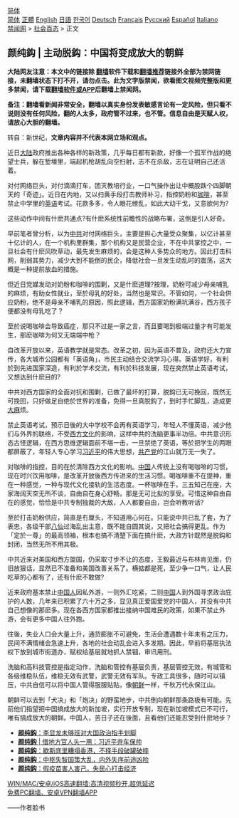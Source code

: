  <!-- 面包屑导航 --> <div class="breadcrumb"><!-- GTranslate: https://gtranslate.io/ -->  <div class="switcher notranslate">  <div class="selected">  <a href="#" onclick="return false;"> 简体</a>  </div>  <div class="option">  <a href="https://www.bannedbook.org" onclick="doGTranslate('zh-CN|zh-CN');jQuery('div.switcher div.selected a').html(jQuery(this).html());return false;" title="简体中文" class="nturl selected"> 简体</a>  <a href="https://www.bannedbook.org/zh-tw/" onclick="doGTranslate('zh-CN|zh-TW');jQuery('div.switcher div.selected a').html(jQuery(this).html());return false;" title="繁體中文" class="nturl"> 正體</a>  <a href="https://www.bannedbook.org/en/" onclick="doGTranslate('zh-CN|en');jQuery('div.switcher div.selected a').html(jQuery(this).html());return false;" title="English" class="nturl"> English</a>  <a href="https://www.bannedbook.org/ja/" onclick="doGTranslate('zh-CN|ja');jQuery('div.switcher div.selected a').html(jQuery(this).html());return false;" title="日本語" class="nturl"> 日語</a>  <a href="https://www.bannedbook.org/ko/" onclick="doGTranslate('zh-CN|ko');jQuery('div.switcher div.selected a').html(jQuery(this).html());return false;" title="한국어" class="nturl"> 한국어</a>  <a href="https://www.bannedbook.org/de/" onclick="doGTranslate('zh-CN|de');jQuery('div.switcher div.selected a').html(jQuery(this).html());return false;" title="Deutsch" class="nturl"> Deutsch</a>  <a href="https://www.bannedbook.org/fr/" onclick="doGTranslate('zh-CN|fr');jQuery('div.switcher div.selected a').html(jQuery(this).html());return false;" title="Français" class="nturl"> Français</a>  <a href="https://www.bannedbook.org/ru/" onclick="doGTranslate('zh-CN|ru');jQuery('div.switcher div.selected a').html(jQuery(this).html());return false;" title="Русский" class="nturl"> Русский</a>  <a href="https://www.bannedbook.org/es/" onclick="doGTranslate('zh-CN|es');jQuery('div.switcher div.selected a').html(jQuery(this).html());return false;" title="Español" class="nturl"> Español</a>  <a href="https://www.bannedbook.org/it/" onclick="doGTranslate('zh-CN|it');jQuery('div.switcher div.selected a').html(jQuery(this).html());return false;" title="Italiano" class="nturl"> Italiano</a>  </div>  </div>      <div class='breadcrumb-sub'><!-- Breadcrumb NavXT 6.3.0 --> <a href="https://www.bannedbook.org/" class="home">禁闻网</a> &gt; <a href="https://www.bannedbook.org/bnews/baitai/" class="category">社会百态</a> &gt; 正文</div></div><h2>颜纯鈎 | 主动脱鈎：中国将变成放大的朝鲜</h2> <p class="notice"><b>大陆网友注意：本文中的链接除 <a href="https://github.com/bannedbook/fanqiang" >翻墙</a>软件下载和<a href="https://github.com/killgcd/justmysocks/blob/master/README.md">翻墙推荐</a>链接外全部为禁网链接，未翻墙状态下打不开，请勿点击。此为文字版禁闻，欲看图文视频完整版和更多禁闻，请下载<a href="https://github.com/bannedbook/fanqiang">翻墙软件或APP</a>后翻墙上禁闻网。</p><p>备注：翻墙看新闻非常安全，翻墙以真实身份发表敏感言论有一定风险，但只看不说则没有任何风险，翻的人太多，政府管不过来，也不管。信息自由是天赋人权，请放心大胆的翻墙。</b></p>  <div class="entry"> <p>转自：新世纪，<strong>文章内容并不代表本网立场和观点。</strong></p> <p><p>       近日<span class='wp_keywordlink_affiliate'><a href="https://www.bannedbook.org/" title="大陆" target="_blank">大陆</a></span>政府推出各种各样的新政策&#65292;几乎每日都有新款&#65292;好像一个孤军作战的绝望士兵&#65292;躲在堑壕里&#65292;端起机枪胡乱向空扫射&#65292;志不在杀敌&#65292;志在证明自己还活着&#12290;</p> <p>       对付网络巨头&#65292;对付滴滴打车&#65292;团灭教培行业&#65292;一口气操作出让中概股跌个四脚朝天的&#12300;奇迹&#12301;&#12290;近日在内地&#65292;又以扫黄手段打击教师补习&#65292;指控奶粉和<a href="https://www.bannedbook.org/bnews/tag/%e5%92%96%e5%95%a1/" class="st_tag internal_tag" rel="tag" title="标签 咖啡 下的日志">咖啡</a>&#65292;甚至禁止中学里的<a href="https://www.bannedbook.org/bnews/tag/%E8%8B%B1%E8%AF%AD/" class="st_tag internal_tag" rel="tag" title="标签 英语 下的日志">英语</a>考试&#12290;花款多多&#65292;令人眼花缭乱&#65292;如此大动干戈&#65292;又意欲何为?</p> <p>       这些动作中间有什麽共通点?有什麽系统性前瞻性的战略布署&#65292;这倒是引人好奇&#12290;</p>  <p>       早前笔者曾分析&#65292;以为<a href="https://www.bannedbook.org/bnews/tag/%e4%b8%ad%e5%85%b1/" class="st_tag internal_tag" rel="tag" title="标签 中共 下的日志">中共</a>对付网络巨头&#65292;主要是担心大量受众聚集&#65292;以亿计甚至十亿计的人&#65292;在一个机构里群集&#65292;那个机构又是民营企业&#65292;不在中共掌控之中&#65292;一旦社会有什麽风吹草动&#65292;最先发生麻烦的&#65292;会是这种人多势众的地方&#12290;因此打击科网&#65292;削弱其势力&#65292;减少大到不能倒的民企&#65292;降低社会一旦发生动乱时的震荡&#65292;这大概是一种提前放血的措施&#12290;</p> <p>       但近日党媒发动对奶粉和咖啡的围剿&#65292;又是什麽道理?按理&#65292;奶粉可减少母亲哺乳的麻烦&#65292;有助女性就业&#65292;至於母乳的好处&#65292;当然也是常识&#12290;不管如何&#65292;一个社会供应奶粉&#65292;绝不是母亲不哺乳的原因&#65292;照此逻辑&#65292;西方国家奶粉满坑满谷&#65292;西方孩子便都没有母乳吃了&#65311;</p> <p>       至於说喝咖啡会导致癌症&#65292;那只不过是一家之言&#65292;而且要喝到极端过量才有可能发生&#65292;那麽咖啡为何又无端端中枪&#65311;</p> <p>       自改革开放以来&#65292;英语教学就是常态&#12290;改革之初&#65292;因为英语不普及&#65292;政府还大力宣传&#65292;各大城市公园都有&#12300;英语角&#12301;&#65292;市民主动结合交流学习心得&#12290;英语学好&#65292;有利於到先进国家深造&#65292;有利於学术交流&#65292;有利於科技发展&#65292;现在突然禁止英语考试&#65292;又想达到什麽目的?</p>  <p>       中共对西方国家的全面对抗和围剿&#65292;已做了最坏的打算&#65292;脱鈎已无可挽回&#65292;既然无可挽回&#65292;只好做足自绝於世界的准备&#65292;免得一旦真脱鈎了&#65292;到时手忙脚乱&#65292;造成更<span class='wp_keywordlink'><a href="https://www.bannedbook.org/bnews/lifebaike/20181016/1013890.html" title="中国留学生试了一下大麻 结果死在回国路上" target="_blank">大麻</a></span>烦&#12290;</p> <p>       禁止英语考试&#65292;预示日後的大中学校不会再有英语学习&#65292;年轻人不懂英语&#65292;减少他们与外界的联络&#65292;不受<span class='wp_keywordlink'><a href="https://www.bannedbook.org/forum3/topic47.html" title="西方传统文化汇编" target="_blank">西方文化</a></span>的影响&#65292;这样中共的洗脑更事半功倍&#12290;中共意识形态古怪逻辑&#65292;在西方思维逻辑面前不堪一击&#65292;一旦禁绝了英语&#65292;等於把学生的两眼都屏蔽了&#65292;年轻人专心学习<a href="https://www.bannedbook.org/bnews/tag/%e4%b9%a0%e8%bf%91%e5%b9%b3/" class="st_tag internal_tag" rel="tag" title="标签 习近平 下的日志">习近平</a>的伟大思想&#65292;<a href="https://www.bannedbook.org/bnews/tag/%e5%85%b1%e4%ba%a7%e5%85%9a/" class="st_tag internal_tag" rel="tag" title="标签 共产党 下的日志">共产党</a>的江山就万无一失了&#12290;</p> <p>       对咖啡的指控&#65292;目的在於清除西方文化的影响&#12290;<span class='wp_keywordlink_affiliate'><a href="https://www.bannedbook.org/" title="中国" target="_blank">中国</a></span>人传统上没有喝咖啡的习惯&#65292;现在时兴饮用咖啡&#65292;是改革开放後西方传进来的生活习惯&#12290;喝咖啡重不在提神&#65292;重在一种感觉&#65292;一种与现代文化接轨的生活态度&#12290;一杯咖啡在手&#65292;三五知己在座&#65292;大家海阔天空无所不谈&#65292;自由自在身心舒畅&#65292;那是无可比拟的享受&#12290;可惜这种自由自在的感觉&#65292;恰恰是中共专制独裁的大敌&#65292;人人都要自由&#65292;岂会听教听话?</p> <p>       至於打击奶粉供应&#65292;简直是冇厘头&#65292;不知道用心何在&#12290;只能说中共已乱了套&#65292;为了表忠&#65292;各级干部<span class='wp_keywordlink'><a href="https://www.bannedbook.org/forum3/topic44.html" title="八仙得道传" target="_blank">八仙</a></span>过海乱出主意&#65292;既不能自圆其说&#65292;又把社会搞得更乱&#12290;作为&#12300;定於一尊&#12301;的最高领袖&#65292;根本也搞不清楚下面在搞什麽&#65292;大政方针既然是脱鈎和封闭&#65292;当然无所不用其极&#12290;</p>  <p>       中共近来对美国和西方盟国&#65292;仍采取寸步不让的态度&#65292;王毅最近与布林肯见面&#65292;仍旧放狠话&#65292;显然已不准备和美国改善关系了&#12290;横掂都是死&#65292;至少争一口气&#65292;让人民吃草的心都有了&#65292;还有什麽不敢做?</p> <p>       近来政府基本禁止<a href="https://www.bannedbook.org/bnews/tag/%e4%b8%ad%e5%9b%bd%e4%ba%ba/" class="st_tag internal_tag" rel="tag" title="标签 中国人 下的日志">中国人</a>因私外游&#65292;一则外汇吃紧&#65292;二则<a href="https://www.bannedbook.org/bnews/tag/%E4%B8%AD%E5%9B%BD/" class="st_tag internal_tag" rel="tag" title="标签 中国 下的日志">中国</a>人到外国寻求政治庇护的人数&#65292;几年来已积累了六十万之多&#65292;显见真正爱国爱党的中国人&#65292;并没有中共自己想像的那麽多&#12290;现在各西方国家都推出接纳中国难民的政策&#65292;如果不禁止外游&#65292;会有更多中国人往外跑&#12290;</p> <p>       往後&#65292;失业人口会大量上升&#65292;通货膨胀不可避免&#65292;生活会遭遇数十年未有之压力&#65292;民间不满情绪会急速上升&#65292;各地的社会动乱会进入多发期&#12290;因此&#65292;早前将基层执法权下放到城市街道办&#65292;赋权给基层就地抓人禁锢&#65292;审讯用刑&#12290;</p> <p>       洗脑和高科技管控是指定动作&#65292;洗脑和管控有基层负责&#65292;基层管控无效&#65292;有城管和各级维稳队伍&#65292;维稳无效有武警&#65292;武警无效有军队&#12290;专政工具很多&#65292;随时可以镇压&#65292;中共自信可以将中国人管得服服贴贴&#65292;像<a href="https://www.bannedbook.org/bnews/tag/%e6%9c%9d%e9%b2%9c/" class="st_tag internal_tag" rel="tag" title="标签 朝鲜 下的日志">朝鲜</a>一样&#65292;千秋万代永保江山&#12290;</p>  <p>       朝鲜可以去到&#12300;犬决&#12301;和&#12300;炮决&#12301;的野蛮地步&#65292;中共倒向朝鲜那条路极有可能&#12290;先前他们指望把中国搞成放大的新加坡&#65292;实行开放专制&#65292;现在新加坡模式已不可行&#65292;唯有搞成放大的朝鲜&#12290;中国人&#65292;苦日子还在後面&#65292;且看他们还能忍受到什麽地步&#65311;</p> <ul class='op-related-articles' title='相关阅读'> <li><a href='https://www.bannedbook.org/bnews/baitai/20210805/1600474.html' target='_blank'><b>颜纯鈎</b>：李显龙未够班对大国政治指手划脚</a></li> <li><a href='https://www.bannedbook.org/bnews/baitai/20210804/1599825.html' target='_blank'><b>颜纯鈎</b> | 借地方官人头一用：习近平弃车保帅</a></li> <li><a href='https://www.bannedbook.org/bnews/baitai/20210802/1598544.html' target='_blank'><b>颜纯鈎</b>：歇斯底里糟塌香港，不择手段破罐破摔</a></li> <li><a href='https://www.bannedbook.org/bnews/baitai/20210801/1598258.html' target='_blank'><b>颜纯鈎</b>：中枢失智国策大乱，内外失序前途凶险</a></li> <li><a href='https://www.bannedbook.org/bnews/baitai/20210731/1597558.html' target='_blank'><b>颜纯鈎</b>：假疫苗害人害己，失民心打击经济</a></li> </ul> <p class="texttj"> <a href="https://github.com/bannedbook/fanqiang/wiki/V2ray%E6%9C%BA%E5%9C%BA" target="_blank">WIN/MAC/安卓/iOS高速翻墙:高清视频秒开,超低延迟</a><br/> <a href="https://github.com/bannedbook/fanqiang/wiki/%E7%A6%81%E9%97%BB%E7%BD%91%E5%AE%89%E5%8D%93%E7%BF%BB%E5%A2%99%E6%96%B0%E9%97%BBAPP" target="_blank">免费PC翻墙、安卓VPN翻墙APP</a></p><p>&#8212;&#8212;作者脸书</p><a name='sharetosocial'></a>  <div style="margin-bottom:5px;padding-bottom:5px;clear:both"> <div id="archive-pix-1" class="banner-ads"> <!-- AuctionX Display platform tag START --> <div id="26318x728x90x621x_ADSLOT2" clicktrack="%%CLICK_URL_ESC%%"></div> <!-- AuctionX Display platform tag END --> </div> <div id="archive-pix-2" class="banner-ads"> <!-- AuctionX Display platform tag START --> <div id="26315x300x250x621x_ADSLOT2" clicktrack="%%CLICK_URL_ESC%%"></div> <!-- AuctionX Display platform tag END --> </div> </div>  <div id="archive-pix-1" class="banner-ads"> <!-- AuctionX Display platform tag START --> <div id="26318x728x90x621x_ADSLOT3" clicktrack="%%CLICK_URL_ESC%%"></div> <!-- AuctionX Display platform tag END --> </div> </div><!--END ENTRY--> 